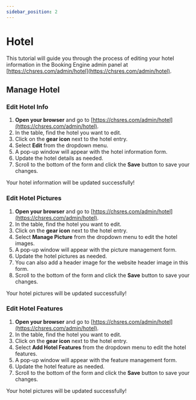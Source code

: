 ```yaml
---
sidebar_position: 2
---
```


# Hotel

This tutorial will guide you through the process of editing your hotel information in the Booking Engine admin panel at [https://chsres.com/admin/hotel](https://chsres.com/admin/hotel).

## Manage Hotel

### Edit Hotel Info

1. **Open your browser** and go to [https://chsres.com/admin/hotel](https://chsres.com/admin/hotel).
2. In the table, find the hotel you want to edit.
3. Click on the **gear icon** next to the hotel entry.
4. Select **Edit** from the dropdown menu.
5. A pop-up window will appear with the hotel information form.
6. Update the hotel details as needed.
7. Scroll to the bottom of the form and click the **Save** button to save your changes.

Your hotel information will be updated successfully!

### Edit Hotel Pictures

1. **Open your browser** and go to [https://chsres.com/admin/hotel](https://chsres.com/admin/hotel).
2. In the table, find the hotel you want to edit.
3. Click on the **gear icon** next to the hotel entry.
4. Select **Manage Picture** from the dropdown menu to edit the hotel images.
5. A pop-up window will appear with the picture management form.
6. Update the hotel pictures as needed.
7. You can also add a header image for the website header image in this form.
8. Scroll to the bottom of the form and click the **Save** button to save your changes.

Your hotel pictures will be updated successfully!

### Edit Hotel Features

1. **Open your browser** and go to [https://chsres.com/admin/hotel](https://chsres.com/admin/hotel).
2. In the table, find the hotel you want to edit.
3. Click on the **gear icon** next to the hotel entry.
4. Select **Add Hotel Features** from the dropdown menu to edit the hotel features.
5. A pop-up window will appear with the feature management form.
6. Update the hotel feature as needed.
7. Scroll to the bottom of the form and click the **Save** button to save your changes.

Your hotel pictures will be updated successfully!
